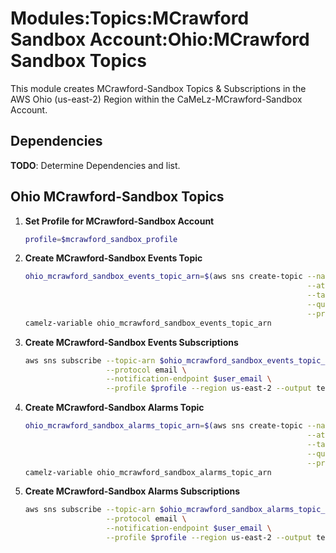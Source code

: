 # Modules:Topics:MCrawford Sandbox Account:Ohio:MCrawford Sandbox Topics

This module creates MCrawford-Sandbox Topics & Subscriptions in the AWS Ohio (us-east-2) Region within the
CaMeLz-MCrawford-Sandbox Account.

## Dependencies

**TODO**: Determine Dependencies and list.

## Ohio MCrawford-Sandbox Topics

1. **Set Profile for MCrawford-Sandbox Account**

    ```bash
    profile=$mcrawford_sandbox_profile
    ```

1. **Create MCrawford-Sandbox Events Topic**

    ```bash
    ohio_mcrawford_sandbox_events_topic_arn=$(aws sns create-topic --name MCrawford-Sandbox-Events \
                                                                   --attributes "DisplayName=MJCX Events" \
                                                                   --tags Key=Name,Value=MCrawford-Sandbox-Events-Topic Key=Company,Value=CaMeLz Key=Environment,Value=Sandbox \
                                                                   --query 'TopicArn' \
                                                                   --profile $profile --region us-east-2 --output text)
    camelz-variable ohio_mcrawford_sandbox_events_topic_arn
    ```

1. **Create MCrawford-Sandbox Events Subscriptions**

    ```bash
    aws sns subscribe --topic-arn $ohio_mcrawford_sandbox_events_topic_arn \
                      --protocol email \
                      --notification-endpoint $user_email \
                      --profile $profile --region us-east-2 --output text
    ```

1. **Create MCrawford-Sandbox Alarms Topic**

    ```bash
    ohio_mcrawford_sandbox_alarms_topic_arn=$(aws sns create-topic --name MCrawford-Sandbox-Alarms \
                                                                   --attributes "DisplayName=MJCX Alarms" \
                                                                   --tags Key=Name,Value=MCrawford-Sandbox-Alarms-Topic Key=Company,Value=CaMeLz Key=Environment,Value=Sandbox \
                                                                   --query 'TopicArn' \
                                                                   --profile $profile --region us-east-2 --output text)
    camelz-variable ohio_mcrawford_sandbox_alarms_topic_arn
    ```

1. **Create MCrawford-Sandbox Alarms Subscriptions**

    ```bash
    aws sns subscribe --topic-arn $ohio_mcrawford_sandbox_alarms_topic_arn \
                      --protocol email \
                      --notification-endpoint $user_email \
                      --profile $profile --region us-east-2 --output text
    ```
